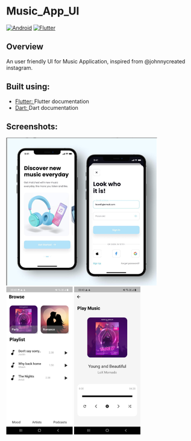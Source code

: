 # Music_App_UI
[![Android](https://img.shields.io/badge/Android-3DDC84?style=for-the-badge&logo=android&logoColor=white)]()
[![Flutter](https://img.shields.io/badge/Flutter-%2302569B.svg?style=for-the-badge&logo=Flutter&logoColor=white)](https://github.com/Pranavchiku/OCR_Application)
## Overview
An user friendly UI for Music Application, inspired from @johnnycreated instagram.
## Built using:
- [Flutter: ](https://flutter.dev/docs/get-started/codelab) Flutter documentation
- [Dart: ](https://dart.dev/) Dart documentation
## Screenshots:
<p float="left">
<img src = "https://github.com/Pranavchiku/Music_App_UI/blob/main/App%20Images/App%20.png" width="400" height="392">
<img src = "https://github.com/Pranavchiku/Music_App_UI/blob/main/App%20Images/Main%20Page.jpg" width="176" height="392">
<img src = "https://github.com/Pranavchiku/Music_App_UI/blob/main/App%20Images/Music%20Playing%20Page.jpg" width="176" height="392">
</p>
<p float="left">

  
</p>
